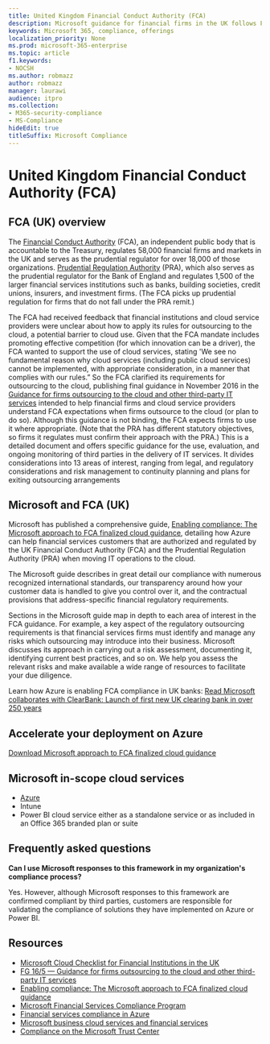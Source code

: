 ```yaml
---
title: United Kingdom Financial Conduct Authority (FCA)
description: Microsoft guidance for financial firms in the UK follows Financial Conduct Authority and guidelines for outsourcing to the cloud.
keywords: Microsoft 365, compliance, offerings
localization_priority: None
ms.prod: microsoft-365-enterprise
ms.topic: article
f1.keywords:
- NOCSH
ms.author: robmazz
author: robmazz
manager: laurawi
audience: itpro
ms.collection:
- M365-security-compliance
- MS-Compliance
hideEdit: true
titleSuffix: Microsoft Compliance
---
```


# United Kingdom Financial Conduct Authority (FCA)

## FCA (UK) overview

The [Financial Conduct Authority](https://www.fca.org.uk/) (FCA), an independent public body that is accountable to the Treasury, regulates 58,000 financial firms and markets in the UK and serves as the prudential regulator for over 18,000 of those organizations. [Prudential Regulation Authority](https://www.bankofengland.co.uk/pra/pages/default.aspx) (PRA), which also serves as the prudential regulator for the Bank of England and regulates 1,500 of the larger financial services institutions such as banks, building societies, credit unions, insurers, and investment firms. (The FCA picks up prudential regulation for firms that do not fall under the PRA remit.)

The FCA had received feedback that financial institutions and cloud service providers were unclear about how to apply its rules for outsourcing to the cloud, a potential barrier to cloud use. Given that the FCA mandate includes promoting effective competition (for which innovation can be a driver), the FCA wanted to support the use of cloud services, stating 'We see no fundamental reason why cloud services (including public cloud services) cannot be implemented, with appropriate consideration, in a manner that complies with our rules.” So the FCA clarified its requirements for outsourcing to the cloud, publishing final guidance in November 2016 in the [Guidance for firms outsourcing to the cloud and other third-party IT services](https://www.fca.org.uk/publication/finalised-guidance/fg16-5.pdf) intended to help financial firms and cloud service providers understand FCA expectations when firms outsource to the cloud (or plan to do so). Although this guidance is not binding, the FCA expects firms to use it where appropriate. (Note that the PRA has different statutory objectives, so firms it regulates must confirm their approach with the PRA.) This is a detailed document and offers specific guidance for the use, evaluation, and ongoing monitoring of third parties in the delivery of IT services. It divides considerations into 13 areas of interest, ranging from legal, and regulatory considerations and risk management to continuity planning and plans for exiting outsourcing arrangements

## Microsoft and FCA (UK)

Microsoft has published a comprehensive guide, [Enabling compliance: The Microsoft approach to FCA finalized cloud guidance](https://go.microsoft.com/fwlink/p/?linkid=2101561), detailing how Azure can help financial services customers that are authorized and regulated by the UK Financial Conduct Authority (FCA) and the Prudential Regulation Authority (PRA) when moving IT operations to the cloud.

The Microsoft guide describes in great detail our compliance with numerous recognized international standards, our transparency around how your customer data is handled to give you control over it, and the contractual provisions that address-specific financial regulatory requirements.

Sections in the Microsoft guide map in depth to each area of interest in the FCA guidance. For example, a key aspect of the regulatory outsourcing requirements is that financial services firms must identify and manage any risks which outsourcing may introduce into their business. Microsoft discusses its approach in carrying out a risk assessment, documenting it, identifying current best practices, and so on. We help you assess the relevant risks and make available a wide range of resources to facilitate your due diligence.

Learn how Azure is enabling FCA compliance in UK banks: [Read Microsoft collaborates with ClearBank: Launch of first new UK clearing bank in over 250 years](https://customers.microsoft.com/story/microsoft-collaborates-with-clearbank)

## Accelerate your deployment on Azure

[Download Microsoft approach to FCA finalized cloud guidance](https://go.microsoft.com/fwlink/p/?linkid=2101561)

## Microsoft in-scope cloud services

- [Azure](https://aka.ms/AzureCompliance)
- Intune
- Power BI cloud service either as a standalone service or as included in an Office 365 branded plan or suite

## Frequently asked questions

**Can I use Microsoft responses to this framework in my organization's compliance process?**

Yes. However, although Microsoft responses to this framework are confirmed compliant by third parties, customers are responsible for validating the compliance of solutions they have implemented on Azure or Power BI.

## Resources

- [Microsoft Cloud Checklist for Financial Institutions in the UK](https://aka.ms/Azure-UK-compliance)
- [FG 16/5 — Guidance for firms outsourcing to the cloud and other third-party IT services](https://www.fca.org.uk/publication/finalised-guidance/fg16-5.pdf)
- [Enabling compliance: The Microsoft approach to FCA finalized cloud guidance](https://go.microsoft.com/fwlink/p/?linkid=2101561)
- [Microsoft Financial Services Compliance Program](https://www.microsoft.com/download/details.aspx?id=55332)
- [Financial services compliance in Azure](https://azure.microsoft.com/resources/videos/azurecon-2015-financial-services-compliance-in-azure/)
- [Microsoft business cloud services and financial services](https://www.microsoft.com/trustcenter/cloudservices/financialservices)
- [Compliance on the Microsoft Trust Center](https://www.microsoft.com/trust-center/compliance/compliance-overview)
